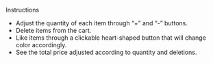 Instructions

- Adjust the quantity of each item through  “+” and “-” buttons.
- Delete items from the cart.
- Like items through a clickable heart-shaped button that will change color accordingly.
- See the total price adjusted according to quantity and deletions.
